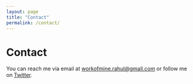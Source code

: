 ```yaml
---
layout: page
title: "Contact"
permalink: /contact/
---
```


# Contact

You can reach me via email at [workofmine.rahul@gmail.com](mailto:workofmine.rahul@gmail.com) or follow me on [Twitter](https://twitter.com/quarksvolde).

